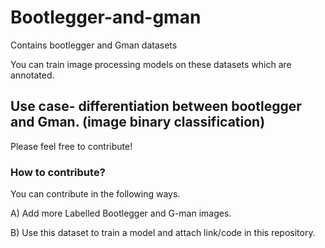 # Bootlegger-and-gman
Contains bootlegger and Gman datasets

You can train image processing models on these datasets which are annotated.

## Use case- differentiation between bootlegger and Gman. (image binary classification)



Please feel free to contribute!


### How to contribute?

You can contribute in the following ways.

A) Add more Labelled Bootlegger and G-man images.

B) Use this dataset to train a model and attach link/code in this repository.
